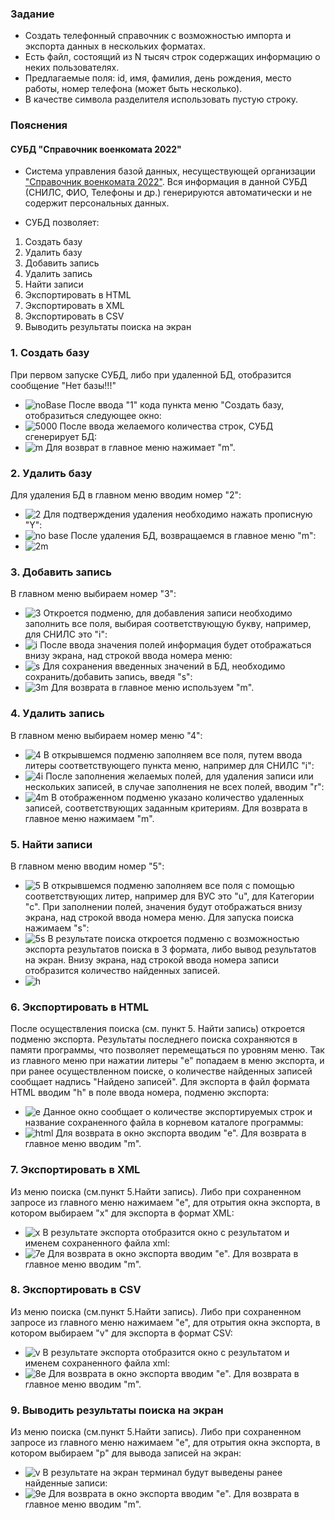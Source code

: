 ### Задание 

- Создать телефонный справочник с возможностью импорта и экспорта данных в нескольких форматах.
- Есть файл, состоящий из N тысяч строк содержащих информацию о неких пользователях.
- Предлагаемые поля: id, имя, фамилия, день рождения, место работы, номер телефона (может быть несколько).
- В качестве символа разделителя использовать пустую строку.

### Пояснения

#### СУБД "Справочник военкомата 2022"
- Система управления базой данных, несуществующей организации ["Справочник военкомата 2022"](main.py). Вся информация в данной СУБД (СНИЛС, ФИО, Телефоны и др.) генерируются автоматически и не содержит персональных данных.

- СУБД позволяет:

1. Создать базу
2. Удалить базу
3. Добавить запись
4. Удалить запись
5. Найти записи
6. Экспортировать в HTML
7. Экспортировать в XML
8. Экспортировать в CSV
9. Выводить результаты поиска на экран

 ### 1. Создать базу
При первом запуске СУБД, либо при удаленной БД, отобразится сообщение "Нет базы!!!"
- ![noBase](pics/11.png)
После ввода "1" кода пункта меню "Создать базу, отобразиться следующее окно:
- ![5000](pics/12.png)
После ввода желаемого количества строк, СУБД сгенерирует БД:
- ![m](pics/13.png)
Для возврат в главное меню нажимает "m".

### 2. Удалить базу
Для удаления БД в главном меню вводим номер "2":
- ![2](pics/21.png)
Для подтверждения удаления необходимо нажать прописную "Y":
- ![no base](pics/22.png)
После удаления БД, возвращаемся в главное меню "m":
- ![2m](pics/23.png)

### 3. Добавить запись
В главном меню выбираем номер "3":
- ![3](pics/31.png)
Откроется подменю, для добавления записи необходимо заполнить все поля, выбирая соответствующую букву, например, для СНИЛС это "i":
- ![i](pics/32.png)
После ввода значения полей информация будет отображаться внизу экрана, над строкой ввода номера меню:
- ![s](pics/33.png)
Для сохранения введенных значений в БД, необходимо сохранить/добавить запись, введя "s":
- ![3m](pics/34.png)
Для возврата в главное меню используем "m".

### 4. Удалить запись
В главном меню выбираем номер меню "4":
- ![4](pics/41.png)
В открывшемся подменю заполняем все поля, путем ввода литеры соответствующего пункта меню, например для СНИЛС "i":
- ![4i](pics/42.png)
После заполнения желаемых полей, для удаления записи или нескольких записей, в случае заполнения не всех полей, вводим "r":
- ![4m](pics/43.png)
В отображенном подменю указано количество удаленных записей, соответствующих заданным критериям. Для возврата в главное меню нажимаем "m".

### 5. Найти записи
В главном меню вводим номер "5":
- ![5](pics/51.png)
В открывшемся подменю заполняем все поля с помощью соответствующих литер, например для ВУС это "u", для Категории "c". При заполнении полей, значения будут отображаться внизу экрана, над строкой ввода номера меню.
Для запуска поиска нажимаем "s":
- ![5s](pics/52.png)
В результате поиска откроется подменю с возможностью экспорта результатов поиска в 3 формата, либо вывод результатов на экран.
Внизу экрана, над строкой ввода номера записи отобразится количество найденных записей.
- ![h](pics/53.png)

### 6. Экспортировать в HTML
После осуществления поиска (см. пункт 5. Найти запись) откроется подменю экспорта. Результаты последнего поиска сохраняются в памяти программы, что позволяет перемещаться по уровням меню. Так из главного меню при нажатии литеры "e" попадаем в меню экспорта, и при ранее осуществленном поиске, о количестве найденных записей сообщает надпись "Найдено записей".
Для экспорта в файл формата HTML вводим "h" в поле ввода номера, подменю экспорта:
- ![e](pics/61.png)
Данное окно сообщает о количестве экспортируемых строк и название сохраненного файла в корневом каталоге программы:
- ![html](pics/62.png)
Для возврата в окно экспорта вводим "e". Для возврата в главное меню вводим "m".

### 7. Экспортировать в XML
Из меню поиска (см.пункт 5.Найти запись). Либо при сохраненном запросе из главного меню нажимаем "e", для отрытия окна экспорта, в котором выбираем "x" для экспорта в формат XML:
- ![x](pics/71.png)
В результате экспорта отобразится окно с результатом и именем сохраненного файла xml:
- ![7e](pics/72.png)
Для возврата в окно экспорта вводим "e". Для возврата в главное меню вводим "m".

### 8. Экспортировать в CSV
Из меню поиска (см.пункт 5.Найти запись). Либо при сохраненном запросе из главного меню нажимаем "e", для отрытия окна экспорта, в котором выбираем "v" для экспорта в формат CSV:
- ![v](pics/81.png)
В результате экспорта отобразится окно с результатом и именем сохраненного файла xml:
- ![8e](pics/82.png)
Для возврата в окно экспорта вводим "e". Для возврата в главное меню вводим "m".

### 9. Выводить результаты поиска на экран
Из меню поиска (см.пункт 5.Найти запись). Либо при сохраненном запросе из главного меню нажимаем "e", для отрытия окна экспорта, в котором выбираем "p" для вывода записей на экран:
- ![v](pics/91.png)
В результате на экран терминал будут выведены ранее найденные записи:
- ![9e](pics/92.png)
Для возврата в окно экспорта вводим "e". Для возврата в главное меню вводим "m".
